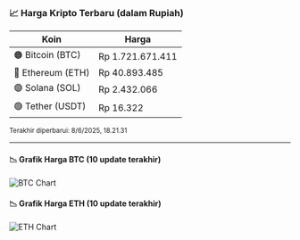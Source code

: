 

<!-- HARGA_KRIPTO -->
### 📈 Harga Kripto Terbaru (dalam Rupiah)

| Koin     | Harga         |
|----------|---------------|
| 🟠 Bitcoin (BTC)   | Rp 1.721.671.411 |
| 🔵 Ethereum (ETH)  | Rp 40.893.485 |
| 🟣 Solana (SOL)    | Rp 2.432.066 |
| 🟢 Tether (USDT)   | Rp 16.322 |

<sub>Terakhir diperbarui: 8/6/2025, 18.21.31</sub>

---

#### 📉 Grafik Harga BTC (10 update terakhir)
![BTC Chart](https://quickchart.io/chart?c=%7B%22type%22%3A%22line%22%2C%22data%22%3A%7B%22labels%22%3A%5B%2208%3A48%3A41%22%2C%2208%3A59%3A30%22%2C%2209%3A26%3A16%22%2C%2209%3A41%3A18%22%2C%2209%3A52%3A23%22%2C%2210%3A13%3A52%22%2C%2210%3A37%3A15%22%2C%2210%3A49%3A23%22%2C%2211%3A00%3A17%22%2C%2211%3A21%3A31%22%5D%2C%22datasets%22%3A%5B%7B%22label%22%3A%22Bitcoin%22%2C%22data%22%3A%5B1720954655%2C1720978738%2C1719162578%2C1718535743%2C1717780240%2C1715817466%2C1715695196%2C1718861131%2C1719447042%2C1721671411%5D%2C%22fill%22%3Afalse%2C%22borderColor%22%3A%22blue%22%2C%22tension%22%3A0.1%7D%5D%7D%7D)

#### 📉 Grafik Harga ETH (10 update terakhir)
![ETH Chart](https://quickchart.io/chart?c=%7B%22type%22%3A%22line%22%2C%22data%22%3A%7B%22labels%22%3A%5B%2208%3A48%3A41%22%2C%2208%3A59%3A30%22%2C%2209%3A26%3A16%22%2C%2209%3A41%3A18%22%2C%2209%3A52%3A23%22%2C%2210%3A13%3A52%22%2C%2210%3A37%3A15%22%2C%2210%3A49%3A23%22%2C%2211%3A00%3A17%22%2C%2211%3A21%3A31%22%5D%2C%22datasets%22%3A%5B%7B%22label%22%3A%22Ethereum%22%2C%22data%22%3A%5B41069617%2C41090161%2C41006308%2C40855591%2C40834485%2C40775568%2C40731562%2C40779342%2C40818013%2C40893485%5D%2C%22fill%22%3Afalse%2C%22borderColor%22%3A%22blue%22%2C%22tension%22%3A0.1%7D%5D%7D%7D)

<!-- /HARGA_KRIPTO -->